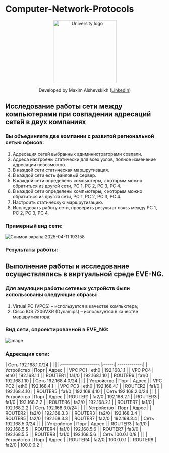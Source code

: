# Computer-Network-Protocols
<!-- UNIVERSITY LOGO -->
<div align="center">
  <a href="https://bmstu.ru">
    <img src="https://user-images.githubusercontent.com/67475107/225371733-8fd6f639-bf62-49bd-866c-4e08116fa20c.png" alt="University logo" height="200">
  </a>
  
  Developed by Maxim Alshevskikh (<a href="https://www.linkedin.com/in/maxim-alshevskikh-b473b42b3/">LinkedIn</a>)
  <br/>
</div>

<h2>Исследование работы сети между компьютерами при совпадении адресаций сетей в двух компаниях</h2>
<h3>Вы объединяете две компании с развитой региональной сетью офисов:</h3>
<ol>
  <li>Адресация сетей выбранных адиминистраторами совпали.</li>
  <li>Адреса настроены статически для всех узлов, полное изменение адресации невозможно.</li>
  <li>В каждой сети статическая маршрутизация.</li>
  <li>В каждой сети есть файловый сервер.</li>
  <li>В каждой сети определены компьютеры, к которым можно обратиться из другой сети, PC 1, PC 2, PC 3, PC 4.</li>
  <li>В каждой сети определены компьютеры, к которым можно обратиться из другой сети, PC 1, PC 2, PC 3, PC 4.</li>
  <li>Настроить статическую маршрутизацию.</li>
  <li>Исследовать работу сети, проверить результат связь между PC 1, PC 2, PC 3, PC 4.</li>
</ol>

<h3>Примерный вид сети:</h3>

![Снимок экрана 2025-04-11 193158](https://github.com/user-attachments/assets/8b48ac83-c65f-4c45-ba93-c28633fd207c)


<h3>Результаты работы:</h3>
<h2>Выполнение работы и исследование осуществлялись в виртуальной среде EVE-NG.</h2>
<h3>Для эмуляции работы сетевых устройств были использованы следующие образы:</h3>
<ol>
  <li>Virtual PC (VPCS) – используется в качестве компьютера; </li>
  <li>Cisco IOS 7206VXR (Dynamips) – используется в качестве маршрутизатора; </li>
</ol>

<h3>Вид сети, спроектированной в EVE_NG:</h3>

![image](https://github.com/user-attachments/assets/edca5659-1e24-4b56-b306-448921fadd1b)

<h3>Адресация сети:</h3>
| Сеть 192.168.1.0/24 |       |              |
|:-------------------:|:-----:|:------------:|
| Устройство          | Порт  | Адрес        |
| VPC PC1             | eth0  | 192.168.1.1  |
| VPC PC4             | eth0  | 192.168.1.1  |
| ROUTER1             | fa1/0 | 192.168.1.10 |
| ROUTER6             | fa1/0 | 192.168.1.10 |
| Сеть 192.168.4.0/24 |       |              |
| Устройство          | Порт  | Адрес        |
| VPC PC2             | eth0  | 192.168.4.1  |
| VPC PC3             | eth0  | 192.168.4.1  |
| ROUTER2             | fa1/0 | 192.168.4.10 |
| ROUTER5             | fa1/0 | 192.168.4.10 |
| Сеть 192.168.2.0/24 |       |              |
| Устройство          | Порт  | Адрес        |
| ROUTER1             | fa2/0 | 192.168.2.1  |
| ROUTER3             | fa1/0 | 192.168.2.2  |
| ROUTER6             | fa2/0 | 192.168.2.1  |
| ROUTER7             | fa1/0 | 192.168.2.2  |
| Сеть 192.168.3.0/24 |       |              |
| Устройство          | Порт  | Адрес        |
| ROUTER2             | fa2/0 | 192.168.3.3  |
| ROUTER3             | fa2/0 | 192.168.3.4  |
| ROUTER5             | fa2/0 | 192.168.3.3  |
| ROUTER7             | fa2/0 | 192.168.3.4  |
| Сеть 192.168.5.0/24 |       |              |
| Устройство          | Порт  | Адрес        |
| ROUTER3             | fa3/0 | 192.168.5.5  |
| ROUTER4             | fa1/0 | 192.168.5.6  |
| ROUTER7             | fa3/0 | 192.168.5.5  |
| ROUTER8             | fa1/0 | 192.168.5.6  |
| Сеть 100.0.1.0/8    |       |              |
| Устройство          | Порт  | Адрес        |
| ROUTER4             | fa2/0 | 100.0.0.1    |
| ROUTER8             | fa2/0 | 100.0.0.2    |

